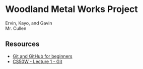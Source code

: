 # Woodland Metal Works Project

Ervin, Kayo, and Gavin <br>
Mr. Cullen

## Resources
* [Git and GitHub for beginners](https://youtu.be/tRZGeaHPoaw)
* [CS50W - Lecture 1 - Git](https://youtu.be/NcoBAfJ6l2Q)
